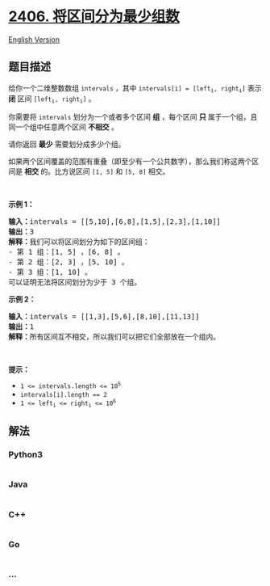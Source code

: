 # [2406. 将区间分为最少组数](https://leetcode.cn/problems/divide-intervals-into-minimum-number-of-groups)

[English Version](/solution/2400-2499/2406.Divide%20Intervals%20Into%20Minimum%20Number%20of%20Groups/README_EN.md)

## 题目描述

<!-- 这里写题目描述 -->

<p>给你一个二维整数数组&nbsp;<code>intervals</code>&nbsp;，其中&nbsp;<code>intervals[i] = [left<sub>i</sub>, right<sub>i</sub>]</code>&nbsp;表示 <strong>闭</strong>&nbsp;区间&nbsp;<code>[left<sub>i</sub>, right<sub>i</sub>]</code>&nbsp;。</p>

<p>你需要将&nbsp;<code>intervals</code> 划分为一个或者多个区间&nbsp;<strong>组</strong>&nbsp;，每个区间 <b>只</b>&nbsp;属于一个组，且同一个组中任意两个区间 <strong>不相交</strong>&nbsp;。</p>

<p>请你返回 <strong>最少</strong>&nbsp;需要划分成多少个组。</p>

<p>如果两个区间覆盖的范围有重叠（即至少有一个公共数字），那么我们称这两个区间是 <strong>相交</strong>&nbsp;的。比方说区间&nbsp;<code>[1, 5]</code> 和&nbsp;<code>[5, 8]</code>&nbsp;相交。</p>

<p>&nbsp;</p>

<p><strong>示例 1：</strong></p>

<pre>
<b>输入：</b>intervals = [[5,10],[6,8],[1,5],[2,3],[1,10]]
<b>输出：</b>3
<b>解释：</b>我们可以将区间划分为如下的区间组：
- 第 1 组：[1, 5] ，[6, 8] 。
- 第 2 组：[2, 3] ，[5, 10] 。
- 第 3 组：[1, 10] 。
可以证明无法将区间划分为少于 3 个组。
</pre>

<p><strong>示例 2：</strong></p>

<pre>
<b>输入：</b>intervals = [[1,3],[5,6],[8,10],[11,13]]
<b>输出：</b>1
<b>解释：</b>所有区间互不相交，所以我们可以把它们全部放在一个组内。</pre>

<p>&nbsp;</p>

<p><strong>提示：</strong></p>

<ul>
	<li><code>1 &lt;= intervals.length &lt;= 10<sup>5</sup></code></li>
	<li><code>intervals[i].length == 2</code></li>
	<li><code>1 &lt;= left<sub>i</sub> &lt;= right<sub>i</sub> &lt;= 10<sup>6</sup></code></li>
</ul>


## 解法

<!-- 这里可写通用的实现逻辑 -->

<!-- tabs:start -->

### **Python3**

<!-- 这里可写当前语言的特殊实现逻辑 -->

```python

```

### **Java**

<!-- 这里可写当前语言的特殊实现逻辑 -->

```java

```

### **C++**

```cpp

```

### **Go**

```go

```

### **...**

```

```

<!-- tabs:end -->